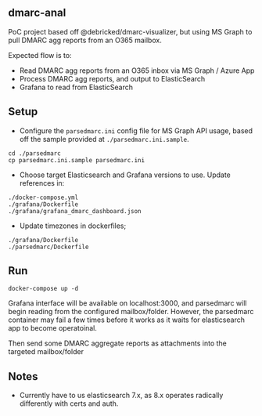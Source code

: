 ## dmarc-anal

PoC project based off @debricked/dmarc-visualizer, but using MS Graph to pull DMARC agg reports from an O365 mailbox.

Expected flow is to: 
* Read DMARC agg reports from an O365 inbox via MS Graph / Azure App
* Process DMARC agg reports, and output to ElasticSearch
* Grafana to read from ElasticSearch

## Setup
* Configure the `parsedmarc.ini` config file for MS Graph API usage, based off the sample provided at `./parsedmarc.ini.sample`. 
```
cd ./parsedmarc
cp parsedmarc.ini.sample parsedmarc.ini
```

* Choose target Elasticsearch and Grafana versions to use. Update references in:
```
./docker-compose.yml
./grafana/Dockerfile
./grafana/grafana_dmarc_dashboard.json
```

* Update timezones in dockerfiles;
```
./grafana/Dockerfile
./parsedmarc/Dockerfile
```

## Run
```
docker-compose up -d
```
Grafana interface will be available on localhost:3000, and parsedmarc will begin reading from the configured mailbox/folder. However, the parsedmarc container may fail a few times before it works as it waits for elasticsearch app to become operatoinal.

Then send some DMARC aggregate reports as attachments into the targeted mailbox/folder

## Notes

* Currently have to us elasticsearch 7.x, as 8.x operates radically differently with certs and auth.
